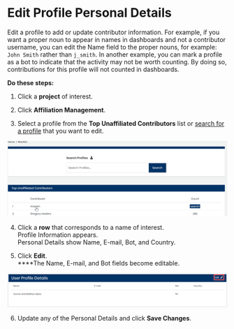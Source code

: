 # Edit Profile Personal Details

Edit a profile to add or update contributor information. For example, if you want a proper noun to appear in names in dashboards and not a contributor username, you can edit the Name field to the proper nouns, for example: `John Smith` rather than `j_smith`. In another example, you can mark a profile as a bot to indicate that the activity may not be worth counting. By doing so, contributions for this profile will not counted in dashboards.

**Do these steps:**

1. Click a **project** of interest.

2. Click **Affiliation Management**.

3. Select a profile from the **Top Unaffiliated Contributors** list or [search for a profile](find-a-profile.md) that you want to edit.

![](../../../.gitbook/assets/18088125.png)

4. Click a **row** that corresponds to a name of interest.  
Profile Information appears.  
Personal Details show Name, E-mail, Bot, and Country.

5. Click **Edit**.  
****The Name, E-mail, and Bot fields become editable.

![User Profile Details](../../../.gitbook/assets/user-profile-details.png)

6. Update any of the Personal Details and click **Save Changes**.

